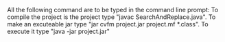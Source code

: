 All the following command are to be typed in the command line prompt:
To compile the project is the project type "javac SearchAndReplace.java".
To make an excuteable jar type "jar cvfm project.jar project.mf *.class".
To execute it type "java -jar project.jar"
